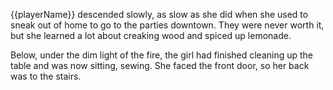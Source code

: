 {{playerName}} descended slowly, as slow as she did when she used to sneak out of home to go to the parties downtown. They were never worth it, but she learned a lot about creaking wood and spiced up lemonade.

Below, under the dim light of the fire, the girl had finished cleaning up the table and was now sitting, sewing. She faced the front door, so her back was to the stairs.
